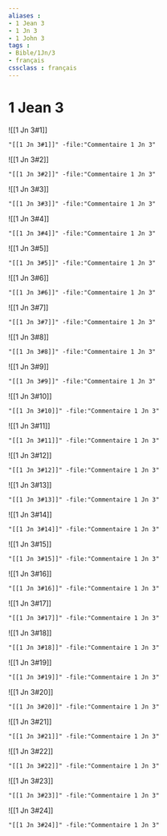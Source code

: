```yaml
---
aliases : 
- 1 Jean 3
- 1 Jn 3
- 1 John 3
tags : 
- Bible/1Jn/3
- français
cssclass : français
---
```


# 1 Jean 3

![[1 Jn 3#1]]

```query
"[[1 Jn 3#1]]" -file:"Commentaire 1 Jn 3"
```

![[1 Jn 3#2]]

```query
"[[1 Jn 3#2]]" -file:"Commentaire 1 Jn 3"
```

![[1 Jn 3#3]]

```query
"[[1 Jn 3#3]]" -file:"Commentaire 1 Jn 3"
```

![[1 Jn 3#4]]

```query
"[[1 Jn 3#4]]" -file:"Commentaire 1 Jn 3"
```

![[1 Jn 3#5]]

```query
"[[1 Jn 3#5]]" -file:"Commentaire 1 Jn 3"
```

![[1 Jn 3#6]]

```query
"[[1 Jn 3#6]]" -file:"Commentaire 1 Jn 3"
```

![[1 Jn 3#7]]

```query
"[[1 Jn 3#7]]" -file:"Commentaire 1 Jn 3"
```

![[1 Jn 3#8]]

```query
"[[1 Jn 3#8]]" -file:"Commentaire 1 Jn 3"
```

![[1 Jn 3#9]]

```query
"[[1 Jn 3#9]]" -file:"Commentaire 1 Jn 3"
```

![[1 Jn 3#10]]

```query
"[[1 Jn 3#10]]" -file:"Commentaire 1 Jn 3"
```

![[1 Jn 3#11]]

```query
"[[1 Jn 3#11]]" -file:"Commentaire 1 Jn 3"
```

![[1 Jn 3#12]]

```query
"[[1 Jn 3#12]]" -file:"Commentaire 1 Jn 3"
```

![[1 Jn 3#13]]

```query
"[[1 Jn 3#13]]" -file:"Commentaire 1 Jn 3"
```

![[1 Jn 3#14]]

```query
"[[1 Jn 3#14]]" -file:"Commentaire 1 Jn 3"
```

![[1 Jn 3#15]]

```query
"[[1 Jn 3#15]]" -file:"Commentaire 1 Jn 3"
```

![[1 Jn 3#16]]

```query
"[[1 Jn 3#16]]" -file:"Commentaire 1 Jn 3"
```

![[1 Jn 3#17]]

```query
"[[1 Jn 3#17]]" -file:"Commentaire 1 Jn 3"
```

![[1 Jn 3#18]]

```query
"[[1 Jn 3#18]]" -file:"Commentaire 1 Jn 3"
```

![[1 Jn 3#19]]

```query
"[[1 Jn 3#19]]" -file:"Commentaire 1 Jn 3"
```

![[1 Jn 3#20]]

```query
"[[1 Jn 3#20]]" -file:"Commentaire 1 Jn 3"
```

![[1 Jn 3#21]]

```query
"[[1 Jn 3#21]]" -file:"Commentaire 1 Jn 3"
```

![[1 Jn 3#22]]

```query
"[[1 Jn 3#22]]" -file:"Commentaire 1 Jn 3"
```

![[1 Jn 3#23]]

```query
"[[1 Jn 3#23]]" -file:"Commentaire 1 Jn 3"
```

![[1 Jn 3#24]]

```query
"[[1 Jn 3#24]]" -file:"Commentaire 1 Jn 3"
```

